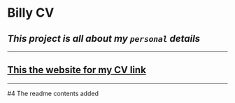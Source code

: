# **Billy CV**
## _This project is all about my `personal` details_
----
## [This the website for my CV link](https://banzebilly.github.io/MyCV/)
---
  #4 The readme contents added 



